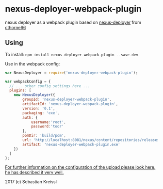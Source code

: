 # nexus-deployer-webpack-plugin
nexus deployer as a webpack plugin based on [nexus-deployer](https://github.com/cthorne66/nexus-deployer) from [cthorne66](https://github.com/cthorne66) 

## Using 

To install:
`npm install nexus-deployer-webpack-plugin --save-dev`

Use in the webpack config:
```javascript
var NexusDeployer = require('nexus-deployer-webpack-plugin');

var webpackConfig = {
  // ... other config settings here ...
  plugins: [
    new NexusDeployer({
        groupId: 'nexus-deployer-webpack-plugin',
        artifactId: 'nexus-deployer-webpack-plugin',
        version: '0.1',
        packaging: 'exe',
        auth: {
            username:'root',
            password:'toor'
        },
        pomDir: 'build/pom',
        url: 'http://localhost:8081/nexus/content/repositories/releases',
        artifact: 'nexus-deployer-webpack-plugin.exe'
    })
  ]
};
```
[For further information on the configuration of the upload please look here, he has described it very well.](https://github.com/cthorne66/nexus-deployer/blob/master/README.md)


2017 (c) Sebastian Kreissl

